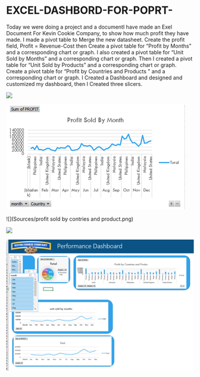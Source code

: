 # EXCEL-DASHBORD-FOR-POPRT-
Today we were doing a project and a documentI have made an Exel Document For Kevin Cookie Company, to show how much profit they have made.
I made a pivot table to Merge the new datasheet. Create the profit field, Profit = Revenue-Cost then Create a pivot table for “Profit by Months” and a corresponding chart or graph.
I also created a pivot table for “Unit Sold by Months” and a corresponding chart or graph. Then I created a pivot table for “Unit Sold by Products” and a corresponding chart or graph. 
Create a pivot table for “Profit by Countries and Products ” and a corresponding chart or graph. I Created a Dashboard and designed and customized my dashboard, then I Created three slicers.
 
![](Sources/ProfitBYMonth.png)

![](Sources/Profitsoldbymonth.png)

![](Sources/profit sold by contries and product.png)

![](Sources/Unitsoldbyproduct.png)

![](Sources/Dashboard.png)


